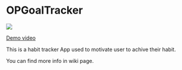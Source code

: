 # OPGoalTracker

![](https://i.imgur.com/RNjsNKw.png)

[Demo video](https://youtu.be/0qjeJ5fqjCs)

This is a habit tracker App used to motivate user to achive their habit.

You can find more info in wiki page.
